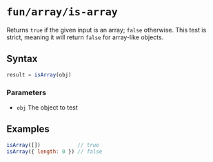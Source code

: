 # `fun/array/is-array`

Returns `true` if the given input is an array; `false` otherwise. This test is strict, meaning it will return `false` for array-like objects.

## Syntax

```javascript
result = isArray(obj)
```

### Parameters

- `obj` The object to test

## Examples

```javascript
isArray([])            // true
isArray({ length: 0 }) // false
```